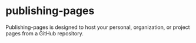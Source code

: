 # publishing-pages

Publishing-pages is designed to host your personal, organization, or project pages from a GitHub repository.
